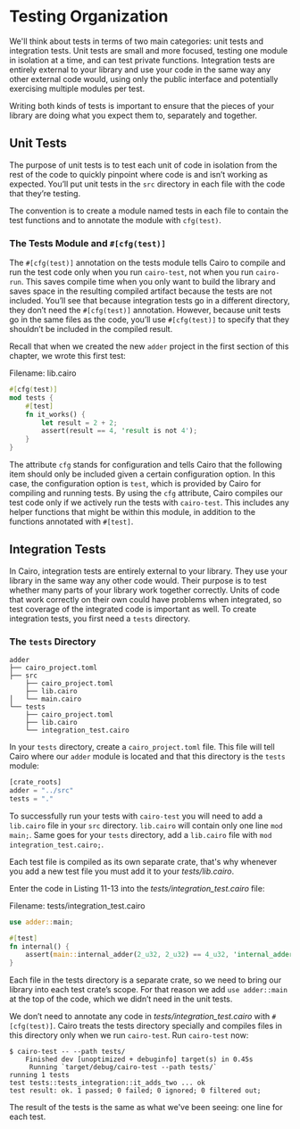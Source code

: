 # Testing Organization

We'll think about tests in terms of two main categories: unit tests and integration tests. Unit tests are small and more focused, testing one module in isolation at a time, and can test private functions. Integration tests are entirely external to your library and use your code in the same way any other external code would, using only the public interface and potentially exercising multiple modules per test.

Writing both kinds of tests is important to ensure that the pieces of your library are doing what you expect them to, separately and together.

## Unit Tests

The purpose of unit tests is to test each unit of code in isolation from the rest of the code to quickly pinpoint where code is and isn’t working as expected. You’ll put unit tests in the `src` directory in each file with the code that they’re testing.

The convention is to create a module named tests in each file to contain the test functions and to annotate the module with `cfg(test)`.

### The Tests Module and `#[cfg(test)]`

The `#[cfg(test)]` annotation on the tests module tells Cairo to compile and run the test code only when you run `cairo-test`, not when you run `cairo-run`. This saves compile time when you only want to build the library and saves space in the resulting compiled artifact because the tests are not included. You’ll see that because integration tests go in a different directory, they don’t need the `#[cfg(test)]` annotation. However, because unit tests go in the same files as the code, you’ll use `#[cfg(test)]` to specify that they shouldn’t be included in the compiled result.

Recall that when we created the new `adder` project in the first section of this chapter, we wrote this first test:

<span class="filename">Filename: lib.cairo</span>

```rust
#[cfg(test)]
mod tests {
    #[test]
    fn it_works() {
        let result = 2 + 2;
        assert(result == 4, 'result is not 4');
    }
}
```

The attribute `cfg` stands for configuration and tells Cairo that the following item should only be included given a certain configuration option. In this case, the configuration option is `test`, which is provided by Cairo for compiling and running tests. By using the `cfg` attribute, Cairo compiles our test code only if we actively run the tests with `cairo-test`. This includes any helper functions that might be within this module, in addition to the functions annotated with `#[test]`.

## Integration Tests

In Cairo, integration tests are entirely external to your library. They use your library in the same way any other code would. Their purpose is to test whether many parts of your library work together correctly. Units of code that work correctly on their own could have problems when integrated, so test coverage of the integrated code is important as well. To create integration tests, you first need a `tests` directory.

### The `tests` Directory

```shell
adder
├── cairo_project.toml
├── src
    ├── cairo_project.toml
    ├── lib.cairo
│   └── main.cairo
└── tests
    ├── cairo_project.toml
    ├── lib.cairo
    └── integration_test.cairo
```

In your `tests` directory, create a `cairo_project.toml` file. This file will tell Cairo where our `adder` module is located and that this directory is the `tests` module:

```rust
[crate_roots]
adder = "../src"
tests = "."
```

To successfully run your tests with `cairo-test` you will need to add a `lib.cairo` file in your `src` directory. `lib.cairo` will contain only one line `mod main;`. Same goes for your `tests` directory, add a `lib.cairo` file with `mod integration_test.cairo;`.

Each test file is compiled as its own separate crate, that's why whenever you add a new test file you must add it to your _tests/lib.cairo_.

Enter the code in Listing 11-13 into the _tests/integration_test.cairo_ file:

<span class="filename">Filename: tests/integration_test.cairo</span>

```rust
use adder::main;

#[test]
fn internal() {
    assert(main::internal_adder(2_u32, 2_u32) == 4_u32, 'internal_adder failed');
}
```

Each file in the tests directory is a separate crate, so we need to bring our library into each test crate’s scope. For that reason we add `use adder::main` at the top of the code, which we didn’t need in the unit tests.

We don’t need to annotate any code in _tests/integration_test.cairo_ with `#[cfg(test)]`. Cairo treats the tests directory specially and compiles files in this directory only when we run `cairo-test`. Run `cairo-test` now:

```shell
$ cairo-test -- --path tests/
    Finished dev [unoptimized + debuginfo] target(s) in 0.45s
     Running `target/debug/cairo-test --path tests/`
running 1 tests
test tests::tests_integration::it_adds_two ... ok
test result: ok. 1 passed; 0 failed; 0 ignored; 0 filtered out;
```

The result of the tests is the same as what we've been seeing: one line for each test.
